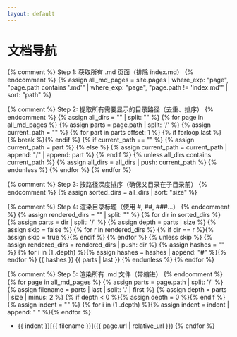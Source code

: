 ```yaml
---
layout: default
---
```


# 文档导航

{% comment %}
  Step 1: 获取所有 .md 页面（排除 index.md）
{% endcomment %}
{% assign all_md_pages = site.pages | where_exp: "page", "page.path contains '.md'" | where_exp: "page", "page.path != 'index.md'" | sort: "path" %}

{% comment %}
  Step 2: 提取所有需要显示的目录路径（去重、排序）
{% endcomment %}
{% assign all_dirs = "" | split: "" %}
{% for page in all_md_pages %}
  {% assign parts = page.path | split: '/' %}
  {% assign current_path = "" %}
  {% for part in parts offset: 1 %}
    {% if forloop.last %}{% break %}{% endif %}
    {% if current_path == "" %}
      {% assign current_path = part %}
    {% else %}
      {% assign current_path = current_path | append: "/" | append: part %}
    {% endif %}
    {% unless all_dirs contains current_path %}
      {% assign all_dirs = all_dirs | push: current_path %}
    {% endunless %}
  {% endfor %}
{% endfor %}

{% comment %}
  Step 3: 按路径深度排序（确保父目录在子目录前）
{% endcomment %}
{% assign sorted_dirs = all_dirs | sort: "size" %}

{% comment %}
  Step 4: 渲染目录标题（使用 #, ##, ###...）
{% endcomment %}
{% assign rendered_dirs = "" | split: "" %}
{% for dir in sorted_dirs %}
  {% assign parts = dir | split: '/' %}
  {% assign depth = parts | size %}
  {% assign skip = false %}
  {% for r in rendered_dirs %}
    {% if dir == r %}{% assign skip = true %}{% endif %}
  {% endfor %}
  {% unless skip %}
    {% assign rendered_dirs = rendered_dirs | push: dir %}
    {% assign hashes = "" %}
    {% for i in (1..depth) %}{% assign hashes = hashes | append: "#" %}{% endfor %}
{{ hashes }} {{ parts | last }}
  {% endunless %}
{% endfor %}

{% comment %}
  Step 5: 渲染所有 .md 文件（带缩进）
{% endcomment %}
{% for page in all_md_pages %}
  {% assign parts = page.path | split: '/' %}
  {% assign filename = parts | last | split: '.' | first %}
  {% assign depth = parts | size | minus: 2 %}
  {% if depth < 0 %}{% assign depth = 0 %}{% endif %}
  {% assign indent = "" %}
  {% for i in (1..depth) %}{% assign indent = indent | append: "  " %}{% endfor %}
- {{ indent }}[{{ filename }}]({{ page.url | relative_url }})
{% endfor %}
